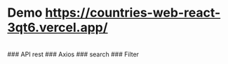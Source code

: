 # Demo  https://countries-web-react-3qt6.vercel.app/
<br />
### API rest
### Axios
### search
### Filter
